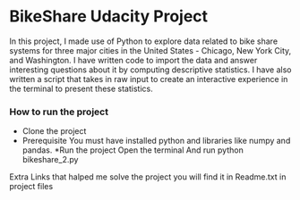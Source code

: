 # BikeShare Udacity Project 

In this project, I made use of Python to explore data related to bike share systems for three major cities in the United States - Chicago, New York City, and Washington. I have written code to import the data and answer interesting questions about it by computing descriptive statistics. I have also written a script that takes in raw input to create an interactive experience in the terminal to present these statistics.


### How to run the project

   * Clone the project
   * Prerequisite
        You must have installed python and libraries like numpy and pandas.
    *Run the project
        Open the terminal
        And run python bikeshare_2.py


Extra Links that halped me solve the project you will find it in Readme.txt in project files
